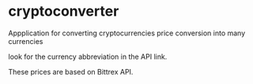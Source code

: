 # cryptoconverter
Appplication for converting cryptocurrencies price conversion into many currencies

look for the currency abbreviation in the API link.

These prices are based on Bittrex API.
